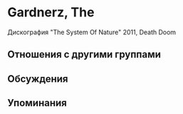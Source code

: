 # Gardnerz, The

Дискография
"The System Of Nature" 2011, Death Doom

## Отношения с другими группами


## Обсуждения


## Упоминания

